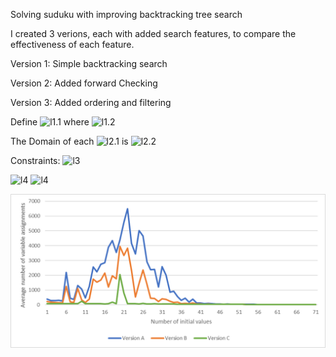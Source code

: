 Solving suduku with improving backtracking tree search

I created 3 verions, each with added search features, to compare the effectiveness of each feature.

Version 1: Simple backtracking search

Version 2: Added forward Checking

Version 3: Added ordering and filtering

Define
<img src="https://latex.codecogs.com/svg.latex?\Large&space;X_{i,j}" title="l1.1" /> where <img src="https://latex.codecogs.com/svg.latex?\Large&space;i,j∈\{1,2,3,4,5,6,7,8,9\}" title="l1.2" />

The Domain of each <img src="https://latex.codecogs.com/svg.latex?\Large&space;X_{i,j}" title="l2.1" /> is <img src="https://latex.codecogs.com/svg.latex?\Large&space;\{1,2,3,4,5,6,7,8,9\}" title="l2.2" />

Constraints:
<img src="https://latex.codecogs.com/svg.latex?\Large&space;∀i,j,k|j=k∨X_(i,j)≠X_(i,k)" title="l3" />

<img src="https://latex.codecogs.com/svg.latex?\Large&space;∀i,j,k|i=k∨X_(i,j)≠X_(k,j)" title="l4" />

<img src="https://latex.codecogs.com/svg.latex?\Large&space;∀n∈{0,1,2},i,j|(i=⌊(i-1)/3⌋3+n∧j=⌊(j-1)/3⌋3+n)∨X_(i,j)≠ X_(⌊(i-1)/3⌋3+n,⌊(j-1)/3⌋3+n)" title="l4" />


![versionComparison](/graphic.png)

